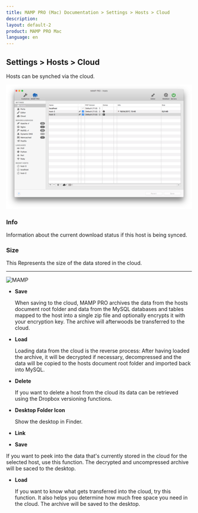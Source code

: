 ```yaml
---
title: MAMP PRO (Mac) Documentation > Settings > Hosts > Cloud
description: 
layout: default-2
product: MAMP PRO Mac
language: en
---
```


## Settings > Hosts > Cloud

Hosts can be synched via the cloud.

![MAMP](/en/MAMP-PRO-Mac/Settings/Hosts/Cloud/cloud.png)

### Info

Information about the current download status if this host is being synced.

### Size
  
This Represents the size of the data stored in the cloud.

---

![MAMP](/en/MAMP-PRO-Mac/Settings/Hosts/Cloud/cloudInfo.png)

*  **Save**

    When saving to the cloud, MAMP PRO archives the data from the hosts document root folder and data from the MySQL databases    and tables mapped to the host into a single zip file and optionally encrypts it with your encryption key. The archive will  afterwoods be transferred to the cloud.

*  **Load**

    Loading data from the cloud is the reverse process: After having loaded the archive, it will be decrypted if necessary, decompressed and the data will be copied to the hosts document root folder and imported back into MySQL. 

*  **Delete**

    If you want to delete a host from the cloud its data can be retrieved using the Dropbox versioning functions.
  
*  **Desktop Folder Icon**

    Show the desktop in Finder.

*  **Link**
  
    

*  **Save**

  If you want to peek into the data that's currently stored in the cloud for the selected host, use this function. The decrypted and uncompressed archive will be saced to the desktop.

*  **Load**

    If you want to know what gets transferred into the cloud, try this function. It also helps you determine how much free space you need in the cloud. The archive will be saved to the desktop.



